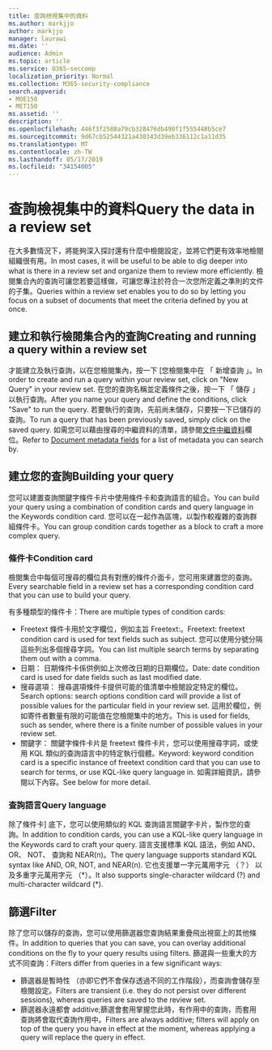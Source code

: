 ```yaml
---
title: 查詢檢視集中的資料
ms.author: markjjo
author: markjjo
manager: laurawi
ms.date: ''
audience: Admin
ms.topic: article
ms.service: O365-seccomp
localization_priority: Normal
ms.collection: M365-security-compliance
search.appverid:
- MOE150
- MET150
ms.assetid: ''
description: ''
ms.openlocfilehash: 446f3f2588a79cb328476db490f1f555448b5ce7
ms.sourcegitcommit: 9d67cb52544321a430343d39eb336112c1a11d35
ms.translationtype: MT
ms.contentlocale: zh-TW
ms.lasthandoff: 05/17/2019
ms.locfileid: "34154005"
---
```

# <a name="query-the-data-in-a-review-set"></a><span data-ttu-id="7d450-102">查詢檢視集中的資料</span><span class="sxs-lookup"><span data-stu-id="7d450-102">Query the data in a review set</span></span>

<span data-ttu-id="7d450-103">在大多數情況下，將能夠深入探討還有什麼中檢閱設定，並將它們更有效率地檢閱組織很有用。</span><span class="sxs-lookup"><span data-stu-id="7d450-103">In most cases, it will be useful to be able to dig deeper into what is there in a review set and organize them to review more efficiently.</span></span> <span data-ttu-id="7d450-104">檢閱集合內的查詢可讓您若要這樣做，可讓您專注於符合一次您所定義之準則的文件的子集。</span><span class="sxs-lookup"><span data-stu-id="7d450-104">Queries within a review set enables you to do so by letting you focus on a subset of documents that meet the criteria defined by you at once.</span></span>

## <a name="creating-and-running-a-query-within-a-review-set"></a><span data-ttu-id="7d450-105">建立和執行檢閱集合內的查詢</span><span class="sxs-lookup"><span data-stu-id="7d450-105">Creating and running a query within a review set</span></span>

<span data-ttu-id="7d450-106">才能建立及執行查詢，以在您檢閱集內，按一下 [您檢閱集中在 「 新增查詢 」。</span><span class="sxs-lookup"><span data-stu-id="7d450-106">In order to create and run a query within your review set, click on "New Query" in your review set.</span></span> <span data-ttu-id="7d450-107">在您的查詢名稱並定義條件之後，按一下 「 儲存 」 以執行查詢。</span><span class="sxs-lookup"><span data-stu-id="7d450-107">After you name your query and define the conditions, click "Save" to run the query.</span></span> <span data-ttu-id="7d450-108">若要執行的查詢，先前尚未儲存，只要按一下已儲存的查詢。</span><span class="sxs-lookup"><span data-stu-id="7d450-108">To run a query that has been previously saved, simply click on the saved query.</span></span> <span data-ttu-id="7d450-109">如需您可以藉由搜尋的中繼資料的清單，請參閱[文件中繼資料](document-metadata-fields.md)欄位。</span><span class="sxs-lookup"><span data-stu-id="7d450-109">Refer to [Document metadata fields](document-metadata-fields.md) for a list of metadata you can search by.</span></span>

## <a name="building-your-query"></a><span data-ttu-id="7d450-110">建立您的查詢</span><span class="sxs-lookup"><span data-stu-id="7d450-110">Building your query</span></span>

<span data-ttu-id="7d450-111">您可以建置查詢關鍵字條件卡片中使用條件卡和查詢語言的組合。</span><span class="sxs-lookup"><span data-stu-id="7d450-111">You can build your query using a combination of condition cards and query language in the Keywords condition card.</span></span> <span data-ttu-id="7d450-112">您可以在一起作為區塊，以製作較複雜的查詢群組條件卡。</span><span class="sxs-lookup"><span data-stu-id="7d450-112">You can group condition cards together as a block to craft a more complex query.</span></span>

### <a name="condition-card"></a><span data-ttu-id="7d450-113">條件卡</span><span class="sxs-lookup"><span data-stu-id="7d450-113">Condition card</span></span>

<span data-ttu-id="7d450-114">檢閱集合中每個可搜尋的欄位具有對應的條件介面卡，您可用來建置您的查詢。</span><span class="sxs-lookup"><span data-stu-id="7d450-114">Every searchable field in a review set has a corresponding condition card that you can use to build your query.</span></span>

<span data-ttu-id="7d450-115">有多種類型的條件卡：</span><span class="sxs-lookup"><span data-stu-id="7d450-115">There are multiple types of condition cards:</span></span>
- <span data-ttu-id="7d450-116">Freetext 條件卡用於文字欄位，例如主旨 Freetext:。</span><span class="sxs-lookup"><span data-stu-id="7d450-116">Freetext: freetext condition card is used for text fields such as subject.</span></span> <span data-ttu-id="7d450-117">您可以使用分號分隔這些列出多個搜尋字詞。</span><span class="sxs-lookup"><span data-stu-id="7d450-117">You can list multiple search terms by separating them out with a comma.</span></span>
- <span data-ttu-id="7d450-118">日期： 日期條件卡係供例如上次修改日期的日期欄位。</span><span class="sxs-lookup"><span data-stu-id="7d450-118">Date: date condition card is used for date fields such as last modified date.</span></span>
- <span data-ttu-id="7d450-119">搜尋選項： 搜尋選項條件卡提供可能的值清單中檢閱設定特定的欄位。</span><span class="sxs-lookup"><span data-stu-id="7d450-119">Search options: search options condition card will provide a list of possible values for the particular field in your review set.</span></span> <span data-ttu-id="7d450-120">這用於欄位，例如寄件者數量有限的可能值在您檢閱集中的地方。</span><span class="sxs-lookup"><span data-stu-id="7d450-120">This is used for fields, such as sender, where there is a finite number of possible values in your review set.</span></span>
- <span data-ttu-id="7d450-121">關鍵字： 關鍵字條件卡片是 freetext 條件卡片，您可以使用搜尋字詞，或使用 KQL 類似的查詢語言中的特定執行個體。</span><span class="sxs-lookup"><span data-stu-id="7d450-121">Keyword: keyword condition card is a specific instance of freetext condition card that you can use to search for terms, or use KQL-like query language in.</span></span> <span data-ttu-id="7d450-122">如需詳細資訊，請參閱以下內容。</span><span class="sxs-lookup"><span data-stu-id="7d450-122">See below for more detail.</span></span>

### <a name="query-language"></a><span data-ttu-id="7d450-123">查詢語言</span><span class="sxs-lookup"><span data-stu-id="7d450-123">Query language</span></span>

<span data-ttu-id="7d450-124">除了條件卡] 底下，您可以使用類似的 KQL 查詢語言關鍵字卡片，製作您的查詢。</span><span class="sxs-lookup"><span data-stu-id="7d450-124">In addition to condition cards, you can use a KQL-like query language in the Keywords card to craft your query.</span></span> <span data-ttu-id="7d450-125">語言支援標準 KQL 語法，例如 AND、 OR、 NOT、 查詢和 NEAR(n)。</span><span class="sxs-lookup"><span data-stu-id="7d450-125">The query language supports standard KQL syntax like AND, OR, NOT, and NEAR(n).</span></span> <span data-ttu-id="7d450-126">它也支援單一字元萬用字元 （？） 以及多重字元萬用字元 （\*）。</span><span class="sxs-lookup"><span data-stu-id="7d450-126">It also supports single-character wildcard (?) and multi-character wildcard (\*).</span></span>

## <a name="filter"></a><span data-ttu-id="7d450-127">篩選</span><span class="sxs-lookup"><span data-stu-id="7d450-127">Filter</span></span>

<span data-ttu-id="7d450-128">除了您可以儲存的查詢，您可以使用篩選器您查詢結果重疊飛出視窗上的其他條件。</span><span class="sxs-lookup"><span data-stu-id="7d450-128">In addition to queries that you can save, you can overlay additional conditions on the fly to your query results using filters.</span></span> <span data-ttu-id="7d450-129">篩選與一些重大的方式不同查詢：</span><span class="sxs-lookup"><span data-stu-id="7d450-129">Filters differ from queries in a few significant ways:</span></span>
- <span data-ttu-id="7d450-130">篩選器是暫時性 （亦即它們不會保存透過不同的工作階段），而查詢會儲存至檢閱設定。</span><span class="sxs-lookup"><span data-stu-id="7d450-130">Filters are transient (i.e. they do not persist over different sessions), whereas queries are saved to the review set.</span></span>
- <span data-ttu-id="7d450-131">篩選器永遠都會 additive;篩選會套用掌握您此時，有作用中的查詢，而套用查詢將會取代查詢作用中。</span><span class="sxs-lookup"><span data-stu-id="7d450-131">Filters are always additive; filters will apply on top of the query you have in effect at the moment, whereas applying a query will replace the query in effect.</span></span>